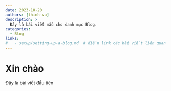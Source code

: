 ```yaml
---
date: 2023-10-20
authors: [thinh-vu]
description: >
  Đây là bài viết mẫu cho danh mục Blog.
categories:
  - Blog
links:
#   - setup/setting-up-a-blog.md  # điền link các bài viết liên quan
---
```


# Xin chào

Đây là bài viết đầu tiên
